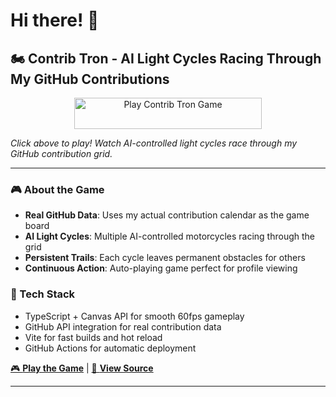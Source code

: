 # Hi there! 👋

## 🏍️ Contrib Tron - AI Light Cycles Racing Through My GitHub Contributions

<div align="center">
  <a href="https://markpython86.github.io/markpython86-tron-github/">
    <img src="https://img.shields.io/badge/🏍️-Play%20Contrib%20Tron-00d4ff?style=for-the-badge&logo=github" 
         alt="Play Contrib Tron Game" 
         width="300" 
         height="50" />
  </a>
</div>

*Click above to play! Watch AI-controlled light cycles race through my GitHub contribution grid.*

---

### 🎮 About the Game
- **Real GitHub Data**: Uses my actual contribution calendar as the game board
- **AI Light Cycles**: Multiple AI-controlled motorcycles racing through the grid
- **Persistent Trails**: Each cycle leaves permanent obstacles for others
- **Continuous Action**: Auto-playing game perfect for profile viewing

### 🚀 Tech Stack
- TypeScript + Canvas API for smooth 60fps gameplay
- GitHub API integration for real contribution data
- Vite for fast builds and hot reload
- GitHub Actions for automatic deployment

[🎮 **Play the Game**](https://markpython86.github.io/markpython86-tron-github/) | [📝 **View Source**](https://github.com/markpython86/tron-github)

---

<!-- Rest of your profile content -->